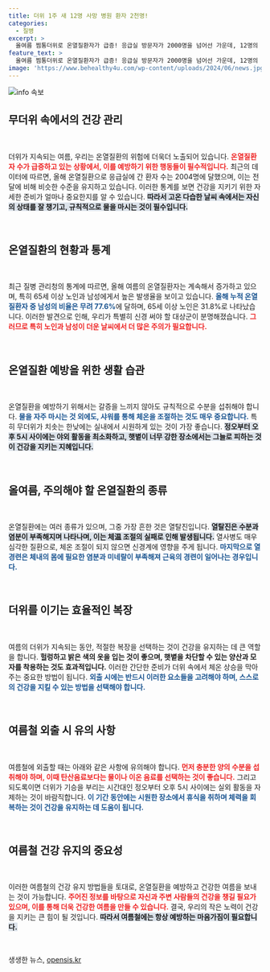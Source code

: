```yaml
---
title: 더위 1주 새 12명 사망 병원 환자 2천명!
categories:
  - 질병
excerpt: >
  올여름 찜통더위로 온열질환자가 급증! 응급실 방문자가 2000명을 넘어선 가운데, 12명의 사망자가 발생했습니다. 갈증을 느끼지 않아도 규칙적으로 물을 마시고, 여름철 안전 수칙을 지키세요!
feature_text: >
  올여름 찜통더위로 온열질환자가 급증! 응급실 방문자가 2000명을 넘어선 가운데, 12명의 사망자가 발생했습니다. 갈증을 느끼지 않아도 규칙적으로 물을 마시고, 여름철 안전 수칙을 지키세요!
image: 'https://www.behealthy4u.com/wp-content/uploads/2024/06/news.jpg'
---
```


<p><img src="https://www.behealthy4u.com/wp-content/uploads/2024/06/news.jpg" alt="info 속보" /></p>

<h2 data-ke-size="size26">무더위 속에서의 건강 관리</h2>

<p data-ke-size="size16">&nbsp;</p>

<p>더위가 지속되는 여름, 우리는 온열질환의 위험에 더욱더 노출되어 있습니다. <b><span style="color: #ee2323;">온열질환자 수가 급증하고 있는 상황에서, 이를 예방하기 위한 행동들이 필수적입니다.</span></b> 최근의 데이터에 따르면, 올해 온열질환으로 응급실에 간 환자 수는 2004명에 달했으며, 이는 전달에 비해 비슷한 수준을 유지하고 있습니다. 이러한 통계를 보면 건강을 지키기 위한 자세한 준비가 얼마나 중요한지를 알 수 있습니다. <b><span style="background-color: #21538527;">따라서 고온 다습한 날씨 속에서는 자신의 상태를 잘 챙기고, 규칙적으로 물을 마시는 것이 필수입니다.</span></b></p>

<p data-ke-size="size16">&nbsp;</p>

<h2 data-ke-size="size26">온열질환의 현황과 통계</h2>

<p data-ke-size="size16">&nbsp;</p>

<p>최근 질병 관리청의 통계에 따르면, 올해 여름의 온열질환자는 계속해서 증가하고 있으며, 특히 65세 이상 노인과 남성에게서 높은 발생율을 보이고 있습니다. <b><span style="color: #1a5490;">올해 누적 온열질환자 중 남성의 비율은 무려 77.6%</span></b>에 달하며, 65세 이상 노인은 31.8%로 나타났습니다. 이러한 발견으로 인해, 우리가 특별히 신경 써야 할 대상군이 분명해졌습니다. <b><span style="color: #ee2323;">그러므로 특히 노인과 남성이 더운 날씨에서 더 많은 주의가 필요합니다.</span></b></p>

<p data-ke-size="size16">&nbsp;</p>

<h2 data-ke-size="size26">온열질환 예방을 위한 생활 습관</h2>

<p data-ke-size="size16">&nbsp;</p>

<p>온열질환을 예방하기 위해서는 갈증을 느끼지 않아도 규칙적으로 수분을 섭취해야 합니다. <b><span style="color: #1a5490;">물을 자주 마시는 것 외에도, 샤워를 통해 체온을 조절하는 것도 매우 중요합니다.</span></b> 특히 무더위가 치솟는 한낮에는 실내에서 시원하게 있는 것이 가장 좋습니다. <b><span style="background-color: #21538527;">정오부터 오후 5시 사이에는 야외 활동을 최소화하고, 햇볕이 너무 강한 장소에서는 그늘로 피하는 것이 건강을 지키는 지혜입니다.</span></b></p>

<p data-ke-size="size16">&nbsp;</p>

<h2 data-ke-size="size26">올여름, 주의해야 할 온열질환의 종류</h2>

<p data-ke-size="size16">&nbsp;</p>

<p>온열질환에는 여러 종류가 있으며, 그중 가장 흔한 것은 열탈진입니다. <b><span style="background-color: #21538527;">열탈진은 수분과 염분이 부족해지며 나타나며, 이는 체温 조절의 실패로 인해 발생됩니다.</span></b> 열사병도 매우 심각한 질환으로, 체온 조절이 되지 않으면 신경계에 영향을 주게 됩니다. <b><span style="color: #1a5490;">마지막으로 열경련은 체내의 몸에 필요한 염분과 미네랄이 부족해져 근육의 경련이 일어나는 경우입니다.</span></b></p>

<p data-ke-size="size16">&nbsp;</p>

<h2 data-ke-size="size26">더위를 이기는 효율적인 복장</h2>

<p data-ke-size="size16">&nbsp;</p>

<p>여름의 더위가 지속되는 동안, 적절한 복장을 선택하는 것이 건강을 유지하는 데 큰 역할을 합니다. <b><span style="ee2323;">헐렁하고 밝은 색의 옷을 입는 것이 좋으며, 햇볕을 차단할 수 있는 양산과 모자를 착용하는 것도 효과적입니다.</span></b> 이러한 간단한 준비가 더위 속에서 체온 상승을 막아주는 중요한 방법이 됩니다. <b><span style="color: #1a5490;">외출 시에는 반드시 이러한 요소들을 고려해야 하며, 스스로의 건강을 지킬 수 있는 방법을 선택해야 합니다.</span></b></p>

<p data-ke-size="size16">&nbsp;</p>

<h2 data-ke-size="size26">여름철 외출 시 유의 사항</h2>

<p data-ke-size="size16">&nbsp;</p>

<p>여름철에 외출할 때는 아래와 같은 사항에 유의해야 합니다. <b><span style="color: #ee2323;">먼저 충분한 양의 수분을 섭취해야 하며, 이때 탄산음료보다는 물이나 이온 음료를 선택하는 것이 좋습니다.</span></b> 그리고 되도록이면 더위가 기승을 부리는 시간대인 정오부터 오후 5시 사이에는 실외 활동을 자제하는 것이 바람직합니다. <b><span style="color: #1a5490;">이 기간 동안에는 시원한 장소에서 휴식을 취하며 체력을 회복하는 것이 건강을 유지하는 데 도움이 됩니다.</span></b></p>

<p data-ke-size="size16">&nbsp;</p>

<h2 data-ke-size="size26">여름철 건강 유지의 중요성</h2>

<p data-ke-size="size16">&nbsp;</p>

<p>이러한 여름철의 건강 유지 방법들을 토대로, 온열질환을 예방하고 건강한 여름을 보내는 것이 가능합니다. <b><span style="color: #ee2323;">주어진 정보를 바탕으로 자신과 주변 사람들의 건강을 챙길 필요가 있으며, 이를 통해 더욱 건강한 여름을 만들 수 있습니다.</span></b> 결국, 우리의 작은 노력이 건강을 지키는 큰 힘이 될 것입니다. <b><span style="background-color: #21538527;">따라서 여름철에는 항상 예방하는 마음가짐이 필요합니다.</span></b></p>

<p data-ke-size="size16">&nbsp;</p>
생생한 뉴스, <a href="https://opensis.kr" rel="dofollow">opensis.kr</a>


